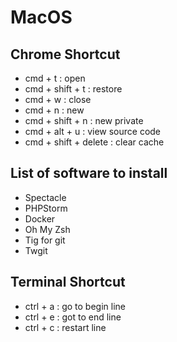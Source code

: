 # MacOS

## Chrome Shortcut
 
- cmd + t : open 
- cmd + shift + t : restore
- cmd + w : close 
- cmd + n : new
- cmd + shift + n : new private 
- cmd + alt + u : view source code
- cmd + shift + delete : clear cache

## List of software to install
- Spectacle
- PHPStorm
- Docker
- Oh My Zsh
- Tig for git
- Twgit

## Terminal Shortcut
- ctrl + a : go to begin line
- ctrl + e : got to end line
- ctrl + c : restart line

